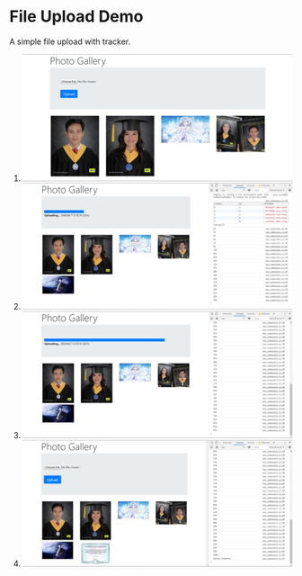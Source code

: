 # File Upload Demo

A simple file upload with tracker.

1. ![screenshot-1](/screenshots/1.jpg)
1. ![screenshot-2](/screenshots/2.jpg)
1. ![screenshot-3](/screenshots/3.jpg)
1. ![screenshot-4](/screenshots/4.jpg)
